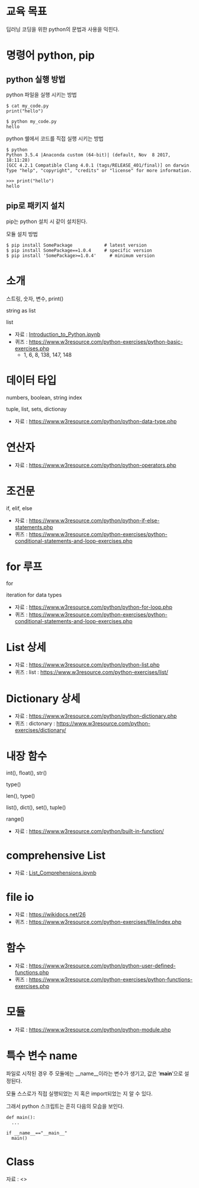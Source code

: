 # 교육 목표

딥러닝 코딩을 위한 python의 문법과 사용을 익힌다.



# 명령어 python, pip

## python 실행 방법
python 파일을 실행 시키는 방법

```
$ cat my_code.py
print("hello")

$ python my_code.py
hello
```

python 쉘에서 코드를 직접 실행 시키는 방법

```
$ python
Python 3.5.4 |Anaconda custom (64-bit)| (default, Nov  8 2017, 18:11:28)
[GCC 4.2.1 Compatible Clang 4.0.1 (tags/RELEASE_401/final)] on darwin
Type "help", "copyright", "credits" or "license" for more information.

>>> print("hello")
hello
```


## pip로 패키지 설치
pip는 python 설치 시 같이 설치된다.

모듈 설치 방법

```
$ pip install SomePackage            # latest version
$ pip install SomePackage==1.0.4     # specific version
$ pip install 'SomePackage>=1.0.4'     # minimum version
```

# 소개
스트링, 숫자, 변수, print()

string as list

list


- 자료 : [Introduction_to_Python.ipynb](Introduction_to_Python.ipynb)
- 퀴즈 : https://www.w3resource.com/python-exercises/python-basic-exercises.php
    - 1, 6, 8, 138, 147, 148


# 데이터 타입
numbers, boolean, string index

tuple, list, sets, dictionay

- 자료 : https://www.w3resource.com/python/python-data-type.php



# 연산자

- 자료 : https://www.w3resource.com/python/python-operators.php



# 조건문
if, elif, else

- 자료 : https://www.w3resource.com/python/python-if-else-statements.php
- 퀴즈 : https://www.w3resource.com/python-exercises/python-conditional-statements-and-loop-exercises.php





# for 루프
for

iteration for data types

- 자료 : https://www.w3resource.com/python/python-for-loop.php
- 퀴즈 : https://www.w3resource.com/python-exercises/python-conditional-statements-and-loop-exercises.php



# List 상세
- 자료 : https://www.w3resource.com/python/python-list.php
- 퀴즈 : list : https://www.w3resource.com/python-exercises/list/



# Dictionary 상세
- 자료 : https://www.w3resource.com/python/python-dictionary.php
- 퀴즈 : dictonary : https://www.w3resource.com/python-exercises/dictionary/



# 내장 함수

int(), float(), str()

type()

len(), type()

list(), dict(), set(), tuple()

range()

- 자료 : https://www.w3resource.com/python/built-in-function/



# comprehensive List

- 자료 : [List_Comprehensions.ipynb](List_Comprehensions.ipynb)



# file io
- 자료 : https://wikidocs.net/26
- 퀴즈 : https://www.w3resource.com/python-exercises/file/index.php


# 함수
- 자료 : https://www.w3resource.com/python/python-user-defined-functions.php
- 퀴즈 : https://www.w3resource.com/python-exercises/python-functions-exercises.php



# 모듈
- 자료 : https://www.w3resource.com/python/python-module.php



# 특수 변수 __name__
파일로 시작된 경우 주 모듈에는 __name__이라는 변수가 생기고, 값은 ‘__main__’으로 설정된다.

모듈 스스로가 직접 실행되었는 지 혹은 import되었는 지 알 수 있다.



그래서 python 스크립트는 흔히 다음의 모습을 보인다.
```
def main():
  ...

if __name__=="__main__"
  main()
```



# Class
자료 : <<TODO>>



